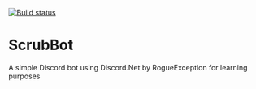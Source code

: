 [![Build status](https://ci.appveyor.com/api/projects/status/vi8tbtkoe7ibhcj7?svg=true)](https://ci.appveyor.com/project/DevCas1/scrubbot)

# ScrubBot
A simple Discord bot using Discord.Net by RogueException for learning purposes
